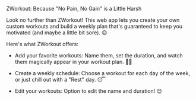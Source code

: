 ZWorkout: Because "No Pain, No Gain" is a Little Harsh

Look no further than ZWorkout! This web app lets you create your own custom workouts and build a weekly plan that's guaranteed to keep you motivated (and maybe a little bit sore). 😉

Here's what ZWorkout offers:

- Add your favorite workouts: Name them, set the duration, and watch them magically appear in your workout plan. 🏋️‍♀️

- Create a weekly schedule: Choose a workout for each day of the week, or just chill out with a "Rest" day. 😴

- Edit your workouts: Option to edit the name and duration! 😊 
